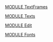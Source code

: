 [MODULE TextFrames](https://github.com/io-core/Edit/blob/main/TextFrames.Mod)

[MODULE Texts](https://github.com/io-core/Edit/blob/main/Texts.Mod)

[MODULE Edit](https://github.com/io-core/Edit/blob/main/Edit.Mod)

[MODULE Fonts](https://github.com/io-core/Edit/blob/main/Fonts.Mod)

